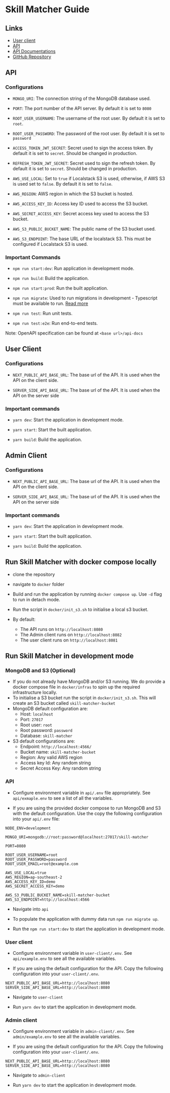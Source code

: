 # Skill Matcher Guide

## Links

- [User client ](https://app.skillmatcher.putdevs.com/)
- [API](https://api.skillmatcher.putdevs.com/)
- [API Documentations](https://api.skillmatcher.putdevs.com/api-docs)
- [GitHub Repository](https://github.com/putto11262002/skill-matcher) 
## API

### Configurations

- `MONGO_URI`: The connection string of the MongoDB database used.

- `PORT`: The port number of the API server. By default it is set to `8080`

- `ROOT_USER_USERNAME`: The username of the root user. By default it is set to `root`.

- `ROOT_USER_PASSWORD`: The password of the root user. By default it is set to `password`

- `ACCESS_TOKEN_JWT_SECRET`: Secret used to sign the access token. By default it is set to `secret`. Should be changed in production.

- `REFRESH_TOKEN_JWT_SECRET`: Secret used to sign the refresh token. By default it is set to `secret`. Should be changed in production.

- `AWS_USE_LOCAL`: Set to `true` if Localstack S3 is used, otherwise, if AWS S3 is used set to `false`. By default it is set to `false`.

- `AWS_REGION`: AWS region in which the S3 bucket is hosted.

- `AWS_ACCESS_KEY_ID`: Access key ID used to access the S3 bucket.

- `AWS_SECRET_ACCESS_KEY`: Secret access key used to access the S3 bucket. 

- `AWS_S3_PUBLIC_BUCKET_NAME`: The public name of the S3 bucket used.

- `AWS_S3_ENDPOINT`: The base URL of the localstack S3. This must be configured if Localstack S3 is used. 

### Important Commands

- `npm run start:dev`: Run application in development mode.

- `npm run build`: Build the application.

- `npm run start:prod`:  Run the built application. 

- `npm run migrate`: Used to run migrations in development - Typescript must be available to run. [Read more](https://github.com/mycodeself/mongo-migrate-ts#readme)

- `npm run test`: Run unit tests.

- `npm run test:e2e`: Run end-to-end tests.

Note: OpenAPI specification can be found at `<base url>/api-docs`

## User Client

### Configurations

- `NEXT_PUBLIC_API_BASE_URL`: The base url of the API. It is used when the API on the client side.

- `SERVER_SIDE_API_BASE_URL`: The base url of the API. It is used when the API on the server side


### Important commands

- `yarn dev`: Start the application in development mode.

- `yarn start`: Start the built application. 

- `yarn build`: Build the application. 


## Admin Client

### Configurations

- `NEXT_PUBLIC_API_BASE_URL`: The base url of the API. It is used when the API on the client side.

- `SERVER_SIDE_API_BASE_URL`: The base url of the API. It is used when the API on the server side

### Important commands

- `yarn dev`: Start the application in development mode.

- `yarn start`: Start the built application.

- `yarn build`: Build the application. 

## Run Skill Matcher with docker compose locally

- clone the repository

- navigate to `docker` folder

- Build and run the application by running `docker compose up`. Use `-d` flag to run in detach mode.

- Run the script in `docker/init_s3.sh` to initialise a local s3 bucket.

- By default:
  - The API runs on `http://localhost:8080`
  - The Admin client runs on `http://localhost:8082`
  - The user client runs on `http://localhost:8081`


## Run Skill Matcher in development mode

### MongoDB and S3 (Optional)

- If you do not already have MongoDB and/or S3 running. We do provide a docker compose file in `docker/infras` to spin up the required infrastructure locally. 
- To initialise a S3 bucket run the script in `docker/init_s3.sh`. This will create an S3 bucket called `skill-matcher-bucket`
- MongoDB default configuration are:
  - Host: `localhost`
  - Port: `27017`
  - Root user: `root`
  - Root password: `password`
  - Database: `skill-matcher`
- S3 default configurations are:
  - Endpoint: `http://localhost:4566/`
  - Bucket name: `skill-matcher-bucket`
  - Region: Any valid AWS region 
  - Access key Id: Any random string
  - Secret Access Key: Any random string

### API

- Configure environment variable in `api/.env` file appropriately. See `api/exmaple.env` to see a list of all the variables.

- If you are using the provided docker compose to run MongoDB and S3 with the default configuration. Use the copy the following configuration into your `api/.env` file:

```
NODE_ENV=development

MONGO_URI=mongodb://root:password@localhost:27017/skill-matcher

PORT=8080

ROOT_USER_USERNAME=root
ROOT_USER_PASSWORD=password
ROOT_USER_EMAIL=root@example.com

AWS_USE_LOCAL=true
AWS_REGION=ap-southeast-2
AWS_ACCESS_KEY_ID=demo
AWS_SECRET_ACCESS_KEY=demo

AWS_S3_PUBLIC_BUCKET_NAME=skill-matcher-bucket
AWS_S3_ENDPOINT=http://localhost:4566
```

- Navigate into `api`

- To populate the application with dummy data run `npm run migrate up`.

- Run the `npm run start:dev` to start the application in development mode.


### User client

- Configure environment variable in `user-client/.env`. See `api/example.env` to see all the available variables.

- If you are using the default configuration for the API. Copy the following configuration into your `user-client/.env`.
```
NEXT_PUBLIC_API_BASE_URL=http://localhost:8080
SERVER_SIDE_API_BASE_URL=http://localhost:8080
```

- Navigate to `user-client`

- Run `yarn dev` to start the application in development mode.


### Admin client

- Configure environment variable in `admin-client/.env`. See `admin/example.env` to see all the available variables.

- If you are using the default configuration for the API. Copy the following configuration into your `user-client/.env`.
```
NEXT_PUBLIC_API_BASE_URL=http://localhost:8080
SERVER_SIDE_API_BASE_URL=http://localhost:8080
```

- Navigate to `admin-client`

- Run `yarn dev` to start the application in development mode.







